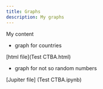 ```yaml
---
title: Graphs
description: My graphs
---
```

My content
- graph for countries

[html file](Test CTBA.html)

- graph for not so random numbers

[Jupiter file] (Test CTBA.ipynb)
